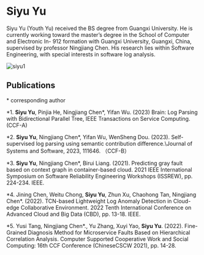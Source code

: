# Siyu Yu
Siyu Yu (Youth Yu)
received the BS degree from Guangxi University. He is currently working toward the master’s degree in the School of Computer and Electronic In- 912
formation with Guangxi University, Guangxi, China, supervised by professor Ningjiang Chen. His research lies within Software Engineering, with special interests in software log analysis.

![siyu1](https://user-images.githubusercontent.com/84389256/236620001-91dd8bec-aeb7-427d-bcdc-8baae52e4f5a.png)



## Publications

\* corresponding author

*1. **Siyu Yu**, Pinjia He, Ningjiang Chen\*, Yifan Wu. (2023) Brain: Log Parsing with Bidirectional Parallel Tree, IEEE Transactions on Service Computing. (CCF-A)

*2. **Siyu Yu**, Ningjiang Chen\*, Yifan Wu, WenSheng Dou. (2023). Self-supervised log parsing using semantic contribution difference.\Journal of Systems and Software, 2023, 111646. （CCF-B）

*3. **Siyu Yu**, Ningjiang Chen\*, Birui Liang. (2021). Predicting gray fault based on context graph in container-based cloud. 2021 IEEE International Symposium on Software Reliability Engineering Workshops (ISSREW), pp. 224-234. IEEE.

*4. Jining Chen, Weitu Chong, **Siyu Yu**, Zhun Xu, Chaohong Tan, Ningjiang Chen\*. (2022). TCN-based Lightweight Log Anomaly Detection in Cloud-edge Collaborative Environment. 2022 Tenth International Conference on Advanced Cloud and Big Data (CBD), pp. 13-18. IEEE.

*5. Yusi Tang, Ningjiang Chen\*., Yu Zhang, Xuyi Yao, **Siyu Yu**. (2022). Fine-Grained Diagnosis Method for Microservice Faults Based on Hierarchical Correlation Analysis. Computer Supported Cooperative Work and Social Computing: 16th CCF Conference (ChineseCSCW 2021), pp. 14-28.

